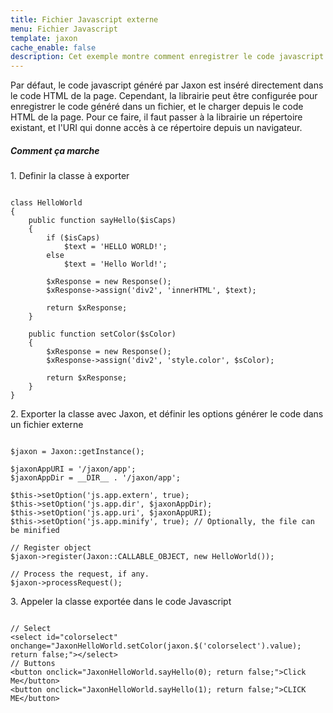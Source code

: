 ```yaml
---
title: Fichier Javascript externe
menu: Fichier Javascript
template: jaxon
cache_enable: false
description: Cet exemple montre comment enregistrer le code javascript généré par la librairie dans un fichier externe.
---
```


<div class="row">
Par défaut, le code javascript généré par Jaxon est inséré directement dans le code HTML de la page.
Cependant, la librairie peut être configurée pour enregistrer le code généré dans un fichier, et le charger depuis le code HTML de la page.
Pour ce faire, il faut passer à la librairie un répertoire existant, et l'URI qui donne accès à ce répertoire depuis un navigateur.
</div>

<div class="row">
    <h5>Comment ça marche</h5>

<p>1. Definir la classe à exporter</p>

<pre><code class="language-php">
class HelloWorld
{
    public function sayHello($isCaps)
    {
        if ($isCaps)
            $text = 'HELLO WORLD!';
        else
            $text = 'Hello World!';

        $xResponse = new Response();
        $xResponse->assign('div2', 'innerHTML', $text);

        return $xResponse;
    }

    public function setColor($sColor)
    {
        $xResponse = new Response();
        $xResponse->assign('div2', 'style.color', $sColor);

        return $xResponse;
    }
}
</code></pre>

<p>2. Exporter la classe avec Jaxon, et définir les options générer le code dans un fichier externe</p>

<pre><code class="language-php">
$jaxon = Jaxon::getInstance();

$jaxonAppURI = '/jaxon/app';
$jaxonAppDir = __DIR__ . '/jaxon/app';

$this->setOption('js.app.extern', true);
$this->setOption('js.app.dir', $jaxonAppDir);
$this->setOption('js.app.uri', $jaxonAppURI);
$this->setOption('js.app.minify', true); // Optionally, the file can be minified

// Register object
$jaxon->register(Jaxon::CALLABLE_OBJECT, new HelloWorld());

// Process the request, if any.
$jaxon->processRequest();
</code></pre>

<p>3. Appeler la classe exportée dans le code Javascript</p>

<pre><code class="language-php">
// Select
&lt;select id="colorselect" onchange="JaxonHelloWorld.setColor(jaxon.$('colorselect').value); return false;"&gt;&lt;/select&gt;
// Buttons
&lt;button onclick="JaxonHelloWorld.sayHello(0); return false;"&gt;Click Me&lt;/button&gt;
&lt;button onclick="JaxonHelloWorld.sayHello(1); return false;"&gt;CLICK ME&lt;/button&gt;
</code></pre>

</div>
